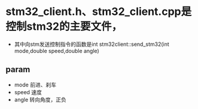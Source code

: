 # stm32_client.h、stm32_client.cpp是控制stm32的主要文件，
- 其中向stm发送控制指令的函数是int stm32client::send_stm32(int mode,double speed,double angle)
## param  
- mode  前进、刹车
- speed 速度
- angle 转向角度，正负